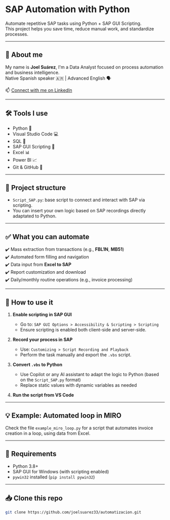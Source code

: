 # SAP Automation with Python

Automate repetitive SAP tasks using Python + SAP GUI Scripting.  
This project helps you save time, reduce manual work, and standardize processes.

---

## 👋 About me

My name is **Joel Suárez**, I'm a Data Analyst focused on process automation and business intelligence.  
Native Spanish speaker 🇦🇷 | Advanced English 🗣️

📫 [Connect with me on LinkedIn](https://www.linkedin.com/in/joel-f-suarez/)

---

## 🛠️ Tools I use

- Python 🐍
- Visual Studio Code 💻
- SQL 💾
- SAP GUI Scripting 📘
- Excel 📊
- Power BI 📈
- Git & GitHub 🔧

---

## 📂 Project structure

- `Script_SAP.py`: base script to connect and interact with SAP via scripting.
- You can insert your own logic based on SAP recordings directly adaptated to Python.

---

## ✅ What you can automate

✔️ Mass extraction from transactions (e.g., **FBL1N**, **MB51**)  
✔️ Automated form filling and navigation  
✔️ Data input from **Excel to SAP**  
✔️ Report customization and download  
✔️ Daily/monthly routine operations (e.g., invoice processing)

---

## 🚀 How to use it

1. **Enable scripting in SAP GUI**  
   - Go to: `SAP GUI Options > Accessibility & Scripting > Scripting`
   - Ensure scripting is enabled both client-side and server-side.

2. **Record your process in SAP**  
   - Use: `Customizing > Script Recording and Playback`
   - Perform the task manually and export the `.vbs` script.

3. **Convert `.vbs` to Python**  
   - Use Copilot or any AI assistant to adapt the logic to Python (based on the `Script_SAP.py` format)
   - Replace static values with dynamic variables as needed

4. **Run the script from VS Code**

---

## 💡 Example: Automated loop in MIRO

Check the file `example_miro_loop.py` for a script that automates invoice creation in a loop, using data from Excel.

---

## 📎 Requirements

- Python 3.8+
- SAP GUI for Windows (with scripting enabled)
- `pywin32` installed (`pip install pywin32`)

---

## 📥 Clone this repo

```bash
git clone https://github.com/joelsuarez33/automatizacion.git
